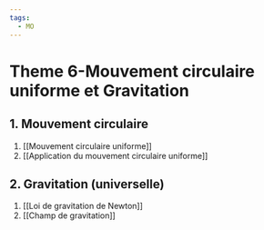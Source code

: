 ```yaml
---
tags:
  - MO
---
```


# Theme 6-Mouvement circulaire uniforme et Gravitation
## 1. Mouvement circulaire
1. [[Mouvement circulaire uniforme]]
2. [[Application du mouvement circulaire uniforme]]
## 2. Gravitation (universelle)
1. [[Loi de gravitation de Newton]]
2. [[Champ de gravitation]]